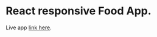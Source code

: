 # React responsive Food App.

Live app [link here](https://637f7e0aa04cfb15f7e7040b--famous-biscotti-9b6468.netlify.app/).
